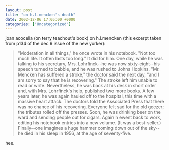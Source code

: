```yaml
---
layout: post
title: "on h.l.mencken's death"
date: 2002-12-06 17:05:00 +0000
categories: ["Uncategorized"]
---
```


joan acocella (on terry teachout's book) on h.l.mencken (this excerpt taken from p134 of the dec 9 issue of the new yorker):

> "Moderation in all things," he once wrote in his notebook. "Not too much life. It often lasts too long." It did for him. One day, while he was talking to his secretary, Mrs. Lohrfinck--he was now sixty-eight--his speech turned to babble, and he was rushed to Johns Hopkins. "Mr. Mencken has suffered a stroke," the doctor said the next day, "and I am sorry to say that he is recovering." The stroke left him unable to read or write. Nevertheless, he was back at his desk in short order and, with Mrs. Lohrfinck's help, published two more books. A few years later, he was again hauled off to the hospital, this time with a massive heart attack. The doctors told the Associated Press that there was no chance of his recovering. Everyone felt sad for the old geezer; the tributes rolled off the presses. Soon, he was drinking beer on the ward and sending people out for cigars. Again h ewent back to work, editing his notebook entries into a new volume. (It was a best-seller.) Finally--one imagines a huge hammer coming down out of the sky--he died in his sleep in 1956, at the age of seventy-five.

hee.